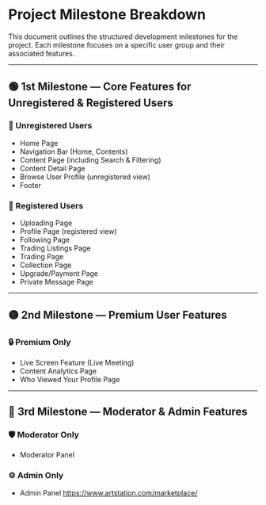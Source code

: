 # Project Milestone Breakdown

This document outlines the structured development milestones for the project. Each milestone focuses on a specific user group and their associated features.

---

## 🟢 1st Milestone — Core Features for Unregistered & Registered Users

### 🔹 Unregistered Users

- Home Page
- Navigation Bar (Home, Contents)
- Content Page (including Search & Filtering)
- Content Detail Page
- Browse User Profile (unregistered view)
- Footer

### 🔹 Registered Users

- Uploading Page
- Profile Page (registered view)
- Following Page
- Trading Listings Page
- Trading Page
- Collection Page
- Upgrade/Payment Page
- Private Message Page

---

## 🟡 2nd Milestone — Premium User Features

### 🔒 Premium Only

- Live Screen Feature (Live Meeting)
- Content Analytics Page
- Who Viewed Your Profile Page

---

## 🔴 3rd Milestone — Moderator & Admin Features

### 🛡️ Moderator Only

- Moderator Panel

### ⚙️ Admin Only

- Admin Panel
  https://www.artstation.com/marketplace/
